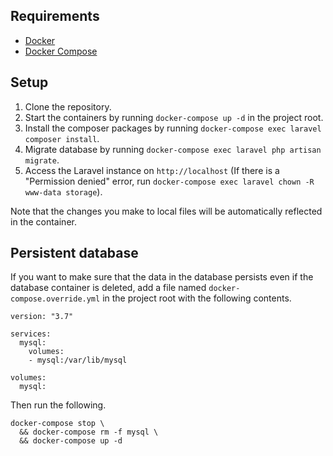## Requirements
- [Docker](https://docs.docker.com/install)
- [Docker Compose](https://docs.docker.com/compose/install)

## Setup
1. Clone the repository.
1. Start the containers by running `docker-compose up -d` in the project root.
1. Install the composer packages by running `docker-compose exec laravel composer install`.
1. Migrate database by running `docker-compose exec laravel php artisan migrate`.
1. Access the Laravel instance on `http://localhost` (If there is a "Permission denied" error, run `docker-compose exec laravel chown -R www-data storage`).

Note that the changes you make to local files will be automatically reflected in the container. 

## Persistent database
If you want to make sure that the data in the database persists even if the database container is deleted, add a file named `docker-compose.override.yml` in the project root with the following contents.
```
version: "3.7"

services:
  mysql:
    volumes:
    - mysql:/var/lib/mysql

volumes:
  mysql:
```
Then run the following.
```
docker-compose stop \
  && docker-compose rm -f mysql \
  && docker-compose up -d
``` 
